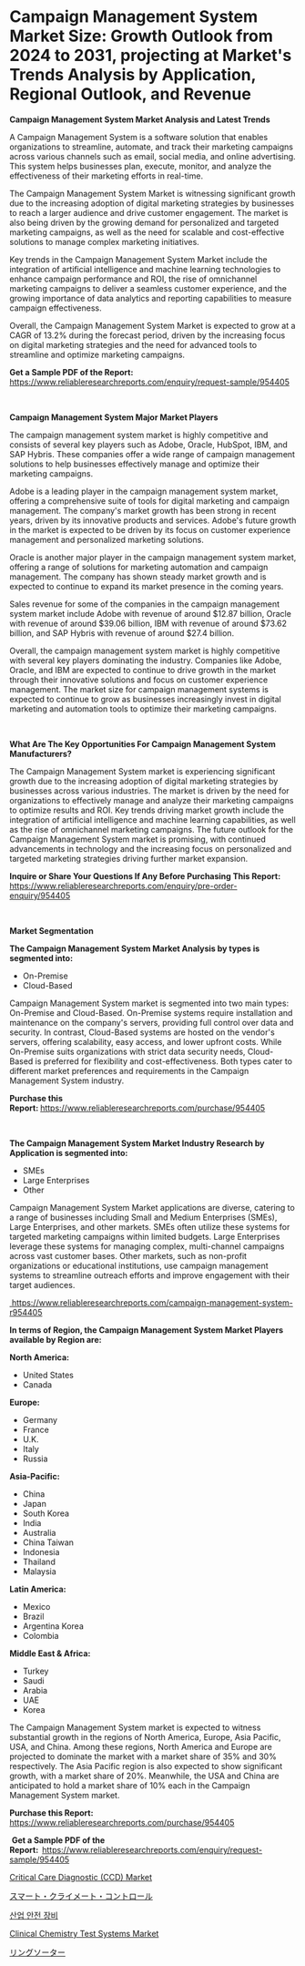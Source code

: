 <p><h1>Campaign Management System Market Size: Growth Outlook from 2024 to 2031, projecting at Market's Trends Analysis by Application, Regional Outlook, and Revenue</h1></p><p><strong>Campaign Management System Market Analysis and Latest Trends</strong></p>
<p><p>A Campaign Management System is a software solution that enables organizations to streamline, automate, and track their marketing campaigns across various channels such as email, social media, and online advertising. This system helps businesses plan, execute, monitor, and analyze the effectiveness of their marketing efforts in real-time.</p><p>The Campaign Management System Market is witnessing significant growth due to the increasing adoption of digital marketing strategies by businesses to reach a larger audience and drive customer engagement. The market is also being driven by the growing demand for personalized and targeted marketing campaigns, as well as the need for scalable and cost-effective solutions to manage complex marketing initiatives.</p><p>Key trends in the Campaign Management System Market include the integration of artificial intelligence and machine learning technologies to enhance campaign performance and ROI, the rise of omnichannel marketing campaigns to deliver a seamless customer experience, and the growing importance of data analytics and reporting capabilities to measure campaign effectiveness.</p><p>Overall, the Campaign Management System Market is expected to grow at a CAGR of 13.2% during the forecast period, driven by the increasing focus on digital marketing strategies and the need for advanced tools to streamline and optimize marketing campaigns.</p></p>
<p><strong>Get a Sample PDF of the Report:&nbsp;</strong> <a href="https://www.reliableresearchreports.com/enquiry/request-sample/954405">https://www.reliableresearchreports.com/enquiry/request-sample/954405</a></p>
<p>&nbsp;</p>
<p><strong>Campaign Management System Major Market Players</strong></p>
<p><p>The campaign management system market is highly competitive and consists of several key players such as Adobe, Oracle, HubSpot, IBM, and SAP Hybris. These companies offer a wide range of campaign management solutions to help businesses effectively manage and optimize their marketing campaigns.</p><p>Adobe is a leading player in the campaign management system market, offering a comprehensive suite of tools for digital marketing and campaign management. The company's market growth has been strong in recent years, driven by its innovative products and services. Adobe's future growth in the market is expected to be driven by its focus on customer experience management and personalized marketing solutions.</p><p>Oracle is another major player in the campaign management system market, offering a range of solutions for marketing automation and campaign management. The company has shown steady market growth and is expected to continue to expand its market presence in the coming years.</p><p>Sales revenue for some of the companies in the campaign management system market include Adobe with revenue of around $12.87 billion, Oracle with revenue of around $39.06 billion, IBM with revenue of around $73.62 billion, and SAP Hybris with revenue of around $27.4 billion.</p><p>Overall, the campaign management system market is highly competitive with several key players dominating the industry. Companies like Adobe, Oracle, and IBM are expected to continue to drive growth in the market through their innovative solutions and focus on customer experience management. The market size for campaign management systems is expected to continue to grow as businesses increasingly invest in digital marketing and automation tools to optimize their marketing campaigns.</p></p>
<p>&nbsp;</p>
<p><strong>What Are The Key Opportunities For Campaign Management System Manufacturers?</strong></p>
<p><p>The Campaign Management System market is experiencing significant growth due to the increasing adoption of digital marketing strategies by businesses across various industries. The market is driven by the need for organizations to effectively manage and analyze their marketing campaigns to optimize results and ROI. Key trends driving market growth include the integration of artificial intelligence and machine learning capabilities, as well as the rise of omnichannel marketing campaigns. The future outlook for the Campaign Management System market is promising, with continued advancements in technology and the increasing focus on personalized and targeted marketing strategies driving further market expansion.</p></p>
<p><strong>Inquire or Share Your Questions If Any Before Purchasing This Report:</strong> <a href="https://www.reliableresearchreports.com/enquiry/pre-order-enquiry/954405">https://www.reliableresearchreports.com/enquiry/pre-order-enquiry/954405</a></p>
<p>&nbsp;</p>
<p><strong>Market Segmentation</strong></p>
<p><strong>The Campaign Management System Market Analysis by types is segmented into:</strong></p>
<p><ul><li>On-Premise</li><li>Cloud-Based</li></ul></p>
<p><p>Campaign Management System market is segmented into two main types: On-Premise and Cloud-Based. On-Premise systems require installation and maintenance on the company's servers, providing full control over data and security. In contrast, Cloud-Based systems are hosted on the vendor's servers, offering scalability, easy access, and lower upfront costs. While On-Premise suits organizations with strict data security needs, Cloud-Based is preferred for flexibility and cost-effectiveness. Both types cater to different market preferences and requirements in the Campaign Management System industry.</p></p>
<p><strong>Purchase this Report:&nbsp;</strong><a href="https://www.reliableresearchreports.com/purchase/954405">https://www.reliableresearchreports.com/purchase/954405</a></p>
<p>&nbsp;</p>
<p><strong>The Campaign Management System Market Industry Research by Application is segmented into:</strong></p>
<p><ul><li>SMEs</li><li>Large Enterprises</li><li>Other</li></ul></p>
<p><p>Campaign Management System Market applications are diverse, catering to a range of businesses including Small and Medium Enterprises (SMEs), Large Enterprises, and other markets. SMEs often utilize these systems for targeted marketing campaigns within limited budgets. Large Enterprises leverage these systems for managing complex, multi-channel campaigns across vast customer bases. Other markets, such as non-profit organizations or educational institutions, use campaign management systems to streamline outreach efforts and improve engagement with their target audiences.</p></p>
<p><a href="https://www.reliableresearchreports.com/campaign-management-system-r954405">&nbsp;https://www.reliableresearchreports.com/campaign-management-system-r954405</a></p>
<p><strong>In terms of Region, the Campaign Management System Market Players available by Region are:</strong></p>
<p>
    <p> <strong> North America: </strong>
        <ul>
            <li>United States</li>
            <li>Canada</li>
        </ul>
        </p> 
    <p> <strong> Europe: </strong>
        <ul>
            <li>Germany</li>
            <li>France</li>
            <li>U.K.</li>
            <li>Italy</li>
            <li>Russia</li>
        </ul>
        </p> 
    <p> <strong> Asia-Pacific: </strong>
        <ul>
            <li>China</li>
            <li>Japan</li>
            <li>South Korea</li>
            <li>India</li>
            <li>Australia</li>
            <li>China Taiwan</li>
            <li>Indonesia</li>
            <li>Thailand</li>
            <li>Malaysia</li>
        </ul>
        </p> 
    <p> <strong> Latin America: </strong>
        <ul>
            <li>Mexico</li>
            <li>Brazil</li>
            <li>Argentina Korea</li>
            <li>Colombia</li>
        </ul>
        </p> 
    <p> <strong> Middle East & Africa: </strong>
        <ul>
            <li>Turkey</li>
            <li>Saudi</li>
            <li>Arabia</li>
            <li>UAE</li>
            <li>Korea</li>
        </ul>
    </p>
    </p>
<p><p>The Campaign Management System market is expected to witness substantial growth in the regions of North America, Europe, Asia Pacific, USA, and China. Among these regions, North America and Europe are projected to dominate the market with a market share of 35% and 30% respectively. The Asia Pacific region is also expected to show significant growth, with a market share of 20%. Meanwhile, the USA and China are anticipated to hold a market share of 10% each in the Campaign Management System market.</p></p>
<p><strong>Purchase this Report: </strong><a href="https://www.reliableresearchreports.com/purchase/954405">https://www.reliableresearchreports.com/purchase/954405</a></p>
<p>&nbsp;<strong>Get a Sample PDF of the Report:&nbsp;&nbsp;</strong><a href="https://www.reliableresearchreports.com/enquiry/request-sample/954405">https://www.reliableresearchreports.com/enquiry/request-sample/954405</a></p>
<p><strong></strong></p>
<p><p><a href="https://www.linkedin.com/pulse/decoding-critical-care-diagnostic-ccd-market-metrics-share-jxewc">Critical Care Diagnostic (CCD) Market</a></p><p><a href="https://medium.com/@rocklobster885/%E3%82%B9%E3%83%9E%E3%83%BC%E3%83%88%E3%81%AA%E6%B0%97%E5%80%99%E5%88%B6%E5%BE%A1%E5%B8%82%E5%A0%B4%E3%81%AE%E8%A6%8F%E6%A8%A1-cagr-%E3%83%88%E3%83%AC%E3%83%B3%E3%83%892024-2030-93e1541f1773">スマート・クライメート・コントロール</a></p><p><a href="https://medium.com/@bennyuigleyjks/%EC%82%B0%EC%97%85-%EC%95%88%EC%A0%84-%EC%9E%A5%EB%B9%84-%EC%8B%9C%EC%9E%A5-%ED%86%B5%EC%B0%B0-%EC%8B%9C%EC%9E%A5-%EB%8F%99%ED%96%A5-%EC%84%B1%EC%9E%A5-2024%EB%85%84%EB%B6%80%ED%84%B0-2031%EB%85%84%EA%B9%8C%EC%A7%80-%EC%98%88%EC%B8%A1%EB%90%9C-%EC%A0%95%EB%B3%B4-c2074da4f667">산업 안전 장비</a></p><p><a href="https://www.linkedin.com/pulse/clinical-chemistry-test-systems-market-insight-trends-ivvbe">Clinical Chemistry Test Systems Market</a></p><p><a href="https://medium.com/@kaitlensen45645/%E3%83%AA%E3%83%B3%E3%82%B0%E3%82%BD%E3%83%BC%E3%82%BF%E3%83%BC%E5%B8%82%E5%A0%B4%E8%A6%8F%E6%A8%A1-%E5%B8%82%E5%A0%B4%E5%B1%95%E6%9C%9B%E3%81%A8%E5%B8%82%E5%A0%B4%E4%BA%88%E6%B8%AC-2024%E5%B9%B4%E3%81%8B%E3%82%892031%E5%B9%B4-1b8f3b1af352">リングソーター</a></p></p>
